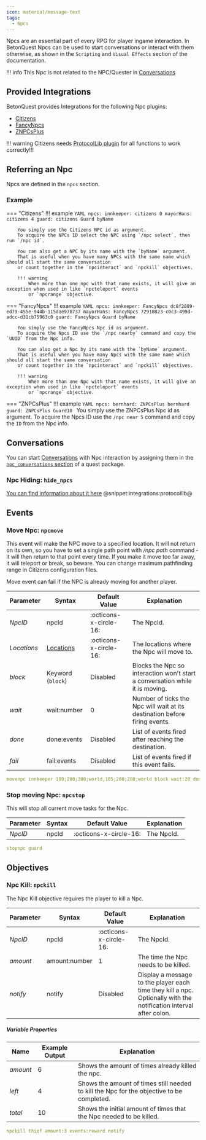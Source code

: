 ```yaml
---
icon: material/message-text
tags:
  - Npcs
---
```


Npcs are an essential part of every RPG for player ingame interaction.
In BetonQuest Npcs can be used to start conversations or interact with them otherwise,
as shown in the `Scripting` and `Visual Effects` section of the documentation.

!!! info
    This Npc is not related to the NPC/Quester in [Conversations](Conversations.md)

## Provided Integrations

BetonQuest provides Integrations for the following Npc plugins:

- [Citizens](../Scripting/Building-Blocks/Integration-List.md#citizens)
- [FancyNpcs](../Scripting/Building-Blocks/Integration-List.md#fancynpcs)
- [ZNPCsPlus](../Scripting/Building-Blocks/Integration-List.md#znpcsplus)

!!! warning
    Citizens needs [ProtocolLib plugin](https://ci.dmulloy2.net/job/ProtocolLib/lastSuccessfulBuild/artifact/build/libs/ProtocolLib.jar) for all functions to work correctly!!!

## Referring an Npc

Npcs are defined in the `npcs` section.
### Example
=== "Citizens"
    !!! example
        ```YAML
        npcs:
          innkeeper: citizens 0
          mayorHans: citizens 4
          guard: citizens Guard byName
        ```
       
       
        You simply use the Citizens NPC id as argument.
        To acquire the NPCs ID select the NPC using `/npc select`, then run `/npc id`.
     
        You can also get a NPC by its name with the `byName` argument.
        That is useful when you have many NPCs with the same name which should all start the same conversation
        or count together in the `npcinteract` and `npckill` objectives.
        
        !!! warning
            When more than one npc with that name exists, it will give an exception when used in like `npcteleport` events
            or `npcrange` objective.

=== "FancyNpcs"
    !!! example
        ```YAML
        npcs:
          innkeeper: FancyNpcs dc8f2889-ed79-455e-944b-115dae978737
          mayorHans: FancyNpcs 72910823-c0c3-499d-adcc-d31cb75963c0
          guard: FancyNpcs Guard byName
        ```
        
        You simply use the FancyNpcs Npc id as argument.
        To acquire the Npcs ID use the `/npc nearby` command and copy the `UUID` from the Npc info.
        
        You can also get a Npc by its name with the `byName` argument.
        That is useful when you have many Npcs with the same name which should all start the same conversation
        or count together in the `npcinteract` and `npckill` objectives.
        
        !!! warning
            When more than one Npc with that name exists, it will give an exception when used in like `npcteleport` events
            or `npcrange` objective.
=== "ZNPCsPlus"
    !!! example
        ```YAML
        npcs:
          bernhard: ZNPCsPlus bernhard
          guard: ZNPCsPlus Guard10
        ```
        You simply use the ZNPCsPlus Npc id as argument.
        To acquire the Npcs ID use the `/npc near 5` command and copy the `ID` from the Npc info.

## Conversations

You can start [Conversations](Conversations.md) with Npc interaction by assigning them in the
[`npc_conversations` section](Conversations.md#binding-conversations-to-npcs) of a quest package.

### Npc Hiding: `hide_npcs`
[You can find information about it here](../Visual-Effects/NPC-Effects/NPC-Hiding.md)
@snippet:integrations:protocollib@

## Events

### Move Npc: `npcmove`

This event will make the NPC move to a specified location. It will not return on its own,
so you have to set a single path point with _/npc path_ command - it will then return to that point every time.
If you make it move too far away, it will teleport or break, so beware.
You can change maximum pathfinding range in Citizens configuration files.

Move event can fail if the NPC is already moving for another player.

| Parameter   | Syntax                                                     | Default Value          | Explanation                                                                  |
|-------------|------------------------------------------------------------|------------------------|------------------------------------------------------------------------------|
| _NpcID_     | npcId                                                      | :octicons-x-circle-16: | The NpcId.                                                                   |
| _Locations_ | [Locations](../Data-Formats.md#unified-location-formating) | :octicons-x-circle-16: | The locations where the Npc will move to.                                    |
| _block_     | Keyword (`block`)                                          | Disabled               | Blocks the Npc so interaction won't start a conversation while it is moving. |
| _wait_      | wait:number                                                | 0                      | Number of ticks the Npc will wait at its destination before firing events.   |
| _done_      | done:events                                                | Disabled               | List of events fired after reaching the destination.                         |
| _fail_      | fail:events                                                | Disabled               | List of events fired if this event fails.                                    |

```YAML title="Example"
movenpc innkeeper 100;200;300;world,105;200;280;world block wait:20 done:msg_were_here,give_reward fail:msg_cant_go,give_reward
```

### Stop moving Npc: `npcstop`

This will stop all current move tasks for the Npc.

| Parameter | Syntax | Default Value          | Explanation |
|-----------|--------|------------------------|-------------|
| _NpcID_   | npcId  | :octicons-x-circle-16: | The NpcId.  |

```YAML title="Example"
stopnpc guard
```

## Objectives

### Npc Kill: `npckill`

The Npc Kill objective requires the player to kill a Npc. 

| Parameter | Syntax        | Default Value          | Explanation                                                                                                       |
|-----------|---------------|------------------------|-------------------------------------------------------------------------------------------------------------------|
| _NpcID_   | npcId         | :octicons-x-circle-16: | The NpcId.                                                                                                        |
| _amount_  | amount:number | 1                      | The time the Npc needs to be killed.                                                                              |
| _notify_  | notify        | Disabled               | Display a message to the player each time they kill a npc. Optionally with the notification interval after colon. |

<h5> Variable Properties </h5> 

| Name     | Example Output | Explanation                                                                               |
|----------|----------------|-------------------------------------------------------------------------------------------|
| _amount_ | 6              | Shows the amount of times already killed the npc.                                         |
| _left_   | 4              | Shows the amount of times still needed to kill the Npc for the objective to be completed. |
| _total_  | 10             | Shows the initial amount of times that the Npc needed to be killed.                       |

```YAML title="Example"
npckill thief amount:3 events:reward notify
```
